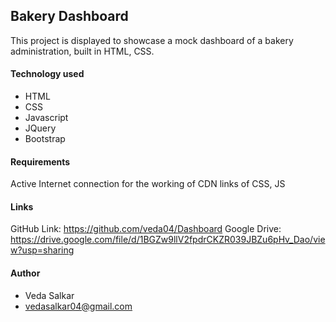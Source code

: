 ## Bakery Dashboard
This project is displayed to showcase a mock dashboard of a bakery administration, built in HTML, CSS.

#### Technology used
- HTML
- CSS
- Javascript
- JQuery
- Bootstrap

#### Requirements
Active Internet connection for the working of CDN links of CSS, JS

#### Links
GitHub Link: https://github.com/veda04/Dashboard
Google Drive: https://drive.google.com/file/d/1BGZw9llV2fpdrCKZR039JBZu6pHv_Dao/view?usp=sharing

#### Author
- Veda Salkar
- vedasalkar04@gmail.com
